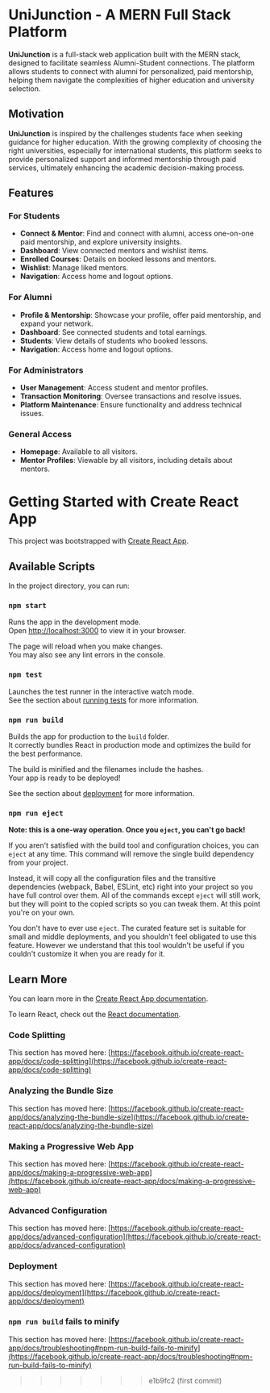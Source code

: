 
# UniJunction - A MERN Full Stack Platform

**UniJunction** is a full-stack web application built with the MERN stack, designed to facilitate seamless Alumni-Student connections. The platform allows students to connect with alumni for personalized, paid mentorship, helping them navigate the complexities of higher education and university selection.

## Motivation

**UniJunction** is inspired by the challenges students face when seeking guidance for higher education. With the growing complexity of choosing the right universities, especially for international students, this platform seeks to provide personalized support and informed mentorship through paid services, ultimately enhancing the academic decision-making process.


## Features

### For Students
- **Connect & Mentor**: Find and connect with alumni, access one-on-one paid mentorship, and explore university insights.
- **Dashboard**: View connected mentors and wishlist items.
- **Enrolled Courses**: Details on booked lessons and mentors.
- **Wishlist**: Manage liked mentors.
- **Navigation**: Access home and logout options.

### For Alumni
- **Profile & Mentorship**: Showcase your profile, offer paid mentorship, and expand your network.
- **Dashboard**: See connected students and total earnings.
- **Students**: View details of students who booked lessons.
- **Navigation**: Access home and logout options.

### For Administrators
- **User Management**: Access student and mentor profiles.
- **Transaction Monitoring**: Oversee transactions and resolve issues.
- **Platform Maintenance**: Ensure functionality and address technical issues.

### General Access
- **Homepage**: Available to all visitors.
- **Mentor Profiles**: Viewable by all visitors, including details about mentors.



# Getting Started with Create React App

This project was bootstrapped with [Create React App](https://github.com/facebook/create-react-app).

## Available Scripts

In the project directory, you can run:

### `npm start`

Runs the app in the development mode.\
Open [http://localhost:3000](http://localhost:3000) to view it in your browser.

The page will reload when you make changes.\
You may also see any lint errors in the console.

### `npm test`

Launches the test runner in the interactive watch mode.\
See the section about [running tests](https://facebook.github.io/create-react-app/docs/running-tests) for more information.

### `npm run build`

Builds the app for production to the `build` folder.\
It correctly bundles React in production mode and optimizes the build for the best performance.

The build is minified and the filenames include the hashes.\
Your app is ready to be deployed!

See the section about [deployment](https://facebook.github.io/create-react-app/docs/deployment) for more information.

### `npm run eject`

**Note: this is a one-way operation. Once you `eject`, you can't go back!**

If you aren't satisfied with the build tool and configuration choices, you can `eject` at any time. This command will remove the single build dependency from your project.

Instead, it will copy all the configuration files and the transitive dependencies (webpack, Babel, ESLint, etc) right into your project so you have full control over them. All of the commands except `eject` will still work, but they will point to the copied scripts so you can tweak them. At this point you're on your own.

You don't have to ever use `eject`. The curated feature set is suitable for small and middle deployments, and you shouldn't feel obligated to use this feature. However we understand that this tool wouldn't be useful if you couldn't customize it when you are ready for it.

## Learn More

You can learn more in the [Create React App documentation](https://facebook.github.io/create-react-app/docs/getting-started).

To learn React, check out the [React documentation](https://reactjs.org/).

### Code Splitting

This section has moved here: [https://facebook.github.io/create-react-app/docs/code-splitting](https://facebook.github.io/create-react-app/docs/code-splitting)

### Analyzing the Bundle Size

This section has moved here: [https://facebook.github.io/create-react-app/docs/analyzing-the-bundle-size](https://facebook.github.io/create-react-app/docs/analyzing-the-bundle-size)

### Making a Progressive Web App

This section has moved here: [https://facebook.github.io/create-react-app/docs/making-a-progressive-web-app](https://facebook.github.io/create-react-app/docs/making-a-progressive-web-app)

### Advanced Configuration

This section has moved here: [https://facebook.github.io/create-react-app/docs/advanced-configuration](https://facebook.github.io/create-react-app/docs/advanced-configuration)

### Deployment

This section has moved here: [https://facebook.github.io/create-react-app/docs/deployment](https://facebook.github.io/create-react-app/docs/deployment)

### `npm run build` fails to minify

This section has moved here: [https://facebook.github.io/create-react-app/docs/troubleshooting#npm-run-build-fails-to-minify](https://facebook.github.io/create-react-app/docs/troubleshooting#npm-run-build-fails-to-minify)
>>>>>>> e1b9fc2 (first commit)
